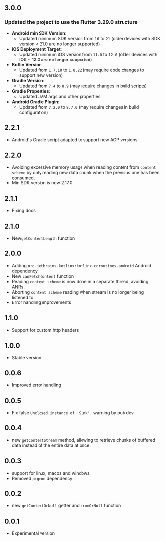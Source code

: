 ## 3.0.0
### Updated the project to use the Flutter 3.29.0 structure

- **Android min SDK Version**:
  - Updated minimum SDK version from `16` to `21` (older devices with SDK version < 21.0 are no longer supported)
- **iOS Deployment Target**:
  - Updated minimum iOS version from `11.0` to `12.0` (older devices with iOS < 12.0 are no longer supported)
- **Kotlin Version**:
  - Updated from `1.7.10` to `1.8.22` (may require code changes to support new version)
- **Gradle Version**:
  - Updated from `7.4` to `8.9` (may require changes in build scripts)
- **Gradle Properties**:
  - Updated JVM args and other properties
- **Android Gradle Plugin**:
  - Updated from `7.2.0` to `8.7.0` (may require changes in build configuration)
## 2.2.1

- Android's Gradle script adapted to support new AGP versions

## 2.2.0

* Avoiding excessive memory usage when reading content from `content scheme` by only reading new
  data chunk when the previous one has been consumed.
* Min SDK version is now 2.17.0

## 2.1.1

* Fixing docs

## 2.1.0

* New`getContentLength` function

## 2.0.0

* Adding `org.jetbrains.kotlinx:kotlinx-coroutines-android` Android dependency
* New `canFetchContent` function
* Reading `content scheme` is now done in a separate thread, avoiding ANRs.
* Aborting `content scheme` reading when stream is no longer being listened to.
* Error handling improvements

## 1.1.0

* Support for custom http headers

## 1.0.0

* Stable version

## 0.0.6

* Improved error handling

## 0.0.5

* Fix false `Unclosed instance of 'Sink'.` warning by pub dev

## 0.0.4

* new `getContentStream` method, allowing to retrieve chunks of buffered data instead of the entire
  data at once.

## 0.0.3

* support for linux, macos and windows
* Removed `pigeon` dependency

## 0.0.2

* new `getContentOrNull` getter and `fromOrNull` function

## 0.0.1

* Experimental version
